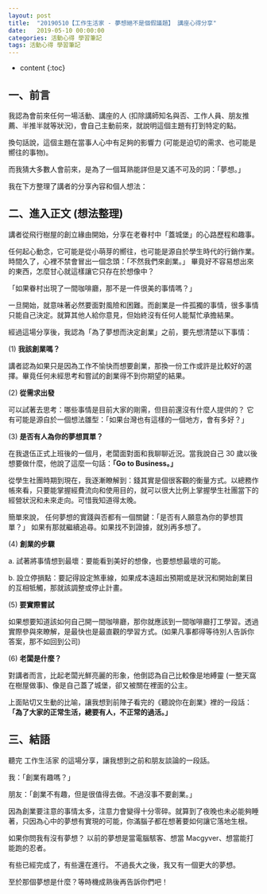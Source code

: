 ```yaml
---
layout: post
title:  "20190510【工作生活家 - 夢想絕不是個假議題】 講座心得分享"
date:   2019-05-10 00:00:00
categories: 活動心得 學習筆記
tags: 活動心得 學習筆記
---
```



* content
{:toc}

## 一、前言

我認為會前來任何一場活動、講座的人 (扣除講師知名與否、工作人員、朋友推薦、半推半就等狀況)，會自己主動前來，就說明這個主題有打到特定的點。

換句話說，這個主題在當事人心中有足夠的影響力 (可能是迫切的需求、也可能是嚮往的事物)。

而我猜大多數人會前來，是為了一個耳熟能詳但是又遙不可及的詞：「夢想。」

我在下方整理了講者的分享內容和個人想法：




## 二、進入正文 (想法整理)

講者從飛行樹屋的創立緣由開始，分享在老眷村中「蓋城堡」的心路歷程和趣事。

任何起心動念，它可能是從小萌芽的嚮往，也可能是源自於學生時代的行銷作業。時間久了，心裡不禁會冒出一個念頭：「不然我們來創業。」
畢竟好不容易想出來的東西，怎麼甘心就這樣讓它只存在於想像中？

「如果眷村出現了一間咖啡廳，那不是一件很美的事情嗎？」

一旦開始，就意味著必然要面對風險和困難。而創業是一件孤獨的事情，很多事情只能自己決定。就算其他人給你意見，但始終沒有任何人能幫忙承擔結果。

經過這場分享後，我認為「為了夢想而決定創業」之前，要先想清楚以下事情：

(1) **我該創業嗎？**

講者認為如果只是因為工作不愉快而想要創業，那換一份工作或許是比較好的選擇。畢竟任何未經思考和嘗試的創業得不到你期望的結果。

(2) **從需求出發**

可以試著去思考：哪些事情是目前大家的剛需，但目前還沒有什麼人提供的？
它有可能是源自於一個想法雛型：「如果台灣也有這樣的一個地方，會有多好？」

(3) **是否有人為你的夢想買單？**

在我退伍正式上班後的一個月，老闆面對面和我聊聊近況。當我說自己 30 歲以後想要做什麼，他說了這麼一句話：**「Go to Business。」**

從學生社團時期到現在，我逐漸瞭解到：錢其實是個很客觀的衡量方式。以總務作帳來看，只要能掌握經費流向和使用目的，就可以很大比例上掌握學生社團當下的經營狀況和未來走向。可惜我知道得太晚。

簡單來說，
任何夢想的實踐與否都有一個關鍵：「是否有人願意為你的夢想買單？」
如果有那就繼續追尋。如果找不到證據，就別再多想了。

(4) **創業的步驟**

a. 試著將事情想到最壞：要能看到美好的想像，也要想想最壞的可能。

b. 設立停損點：要記得設定煞車線，如果成本遠超出預期或是狀況和開始創業目的互相牴觸，那就該調整或停止計畫。

(5) **要實際嘗試**

如果想要知道該如何自己開一間咖啡廳，那你就應該到一間咖啡廳打工學習。透過實際參與來瞭解，是最快也是最直觀的學習方式。(如果凡事都得等待別人告訴你答案，那不如回到公司)


(6) **老闆是什麼？**

對講者而言，比起老闆光鮮亮麗的形象，他倒認為自己比較像是地縛靈 (一整天窩在樹屋做事)、像是自己蓋了城堡，卻又被關在裡面的公主。

上面貼切又生動的比喻，讓我想到前陣子看完的《聽說你在創業》裡的一段話：**「為了大家的正常生活，總要有人，不正常的過活。」**




## 三、結語

聽完 工作生活家 的這場分享，讓我想到之前和朋友談論的一段話。

我：「創業有趣嗎？」

朋友：「創業不有趣，但是很值得去做。不過沒事不要創業。」

因為創業要注意的事情太多，注意力會變得十分零碎。就算到了夜晚也未必能夠睡著，只因為心中的夢想有實現的可能，你滿腦子都在想著要如何讓它落地生根。

如果你問我有沒有夢想？
以前的夢想是當電腦駭客、想當 Macgyver、想當能打能跑的忍者。

有些已經完成了，有些還在進行。
不過長大之後，我又有一個更大的夢想。

至於那個夢想是什麼？等時機成熟後再告訴你們吧！